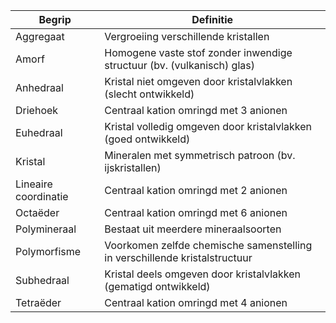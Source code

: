 | Begrip               | Definitie                                                                  |
| -------------------- | -------------------------------------------------------------------------- |
| Aggregaat            | Vergroeiing verschillende kristallen                                       |
| Amorf                | Homogene vaste stof zonder inwendige structuur (bv. (vulkanisch) glas)     |
| Anhedraal            | Kristal niet omgeven door kristalvlakken (slecht ontwikkeld)               |
| Driehoek             | Centraal kation omringd met 3 anionen                                      |
| Euhedraal            | Kristal volledig omgeven door kristalvlakken (goed ontwikkeld)             |
| Kristal              | Mineralen met symmetrisch patroon (bv. ijskristallen)                      |
| Lineaire coordinatie | Centraal kation omringd met 2 anionen                                      |
| Octaëder             | Centraal kation omringd met 6 anionen                                      |
| Polymineraal         | Bestaat uit meerdere mineraalsoorten                                       |
| Polymorfisme         | Voorkomen zelfde chemische samenstelling in verschillende kristalstructuur |
| Subhedraal           | Kristal deels omgeven door kristalvlakken (gematigd ontwikkeld)            |
| Tetraëder            | Centraal kation omringd met 4 anionen                                      |
